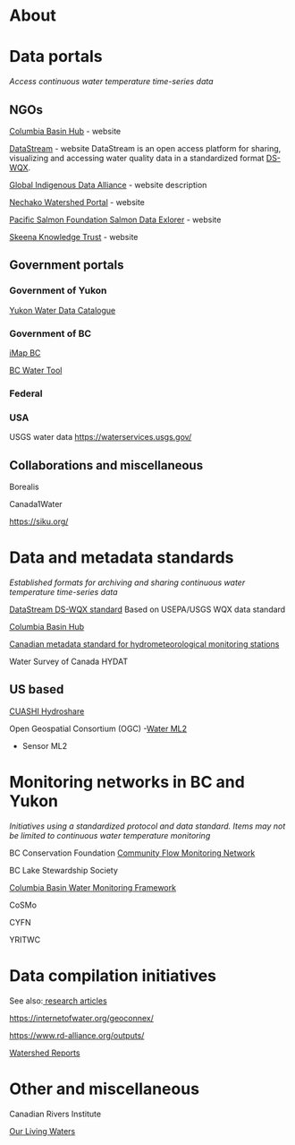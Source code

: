 # About



# Data portals
*Access continuous water temperature time-series data*


## NGOs

[Columbia Basin Hub](https://data.cbwaterhub.ca/) - website

[DataStream](https://datastream.ca/) - website
DataStream is an open access platform for sharing, visualizing and accessing water quality data in a standardized format [DS-WQX](). 

[Global Indigenous Data Alliance](https://www.gida-global.org/) - website
 description

[Nechako Watershed Portal](https://nechakowatershed-portal.ca/) - website

[Pacific Salmon Foundation Salmon Data Exlorer](link)  - website

[Skeena Knowledge Trust](https://www.skeenatrust.ca/)  - website

## Government portals

###  Government of Yukon

[Yukon Water Data Catalogue](https://www.arcgis.com/apps/webappviewer/index.html?id=2365a4c0b8744f34be7f1451a38493d2#search)

###  Government of BC
 [iMap BC](https://maps.gov.bc.ca/ess/hm/imap4m/)

 [BC Water Tool](link)


### Federal



### USA
USGS water data https://waterservices.usgs.gov/


## Collaborations and miscellaneous
Borealis

Canada1Water

https://siku.org/


# Data and metadata standards
*Established formats for archiving and sharing continuous water temperature time-series data*

[DataStream DS-WQX standard](https://)
Based on USEPA/USGS WQX data standard


[Columbia Basin Hub](https://)

[Canadian metadata standard for hydrometeorological monitoring stations]( https://webstore.ansi.org/preview-pages/csa/preview_2428593.pdf?srsltid=AfmBOopZk1sROJNzbPN8rf_evkUNReRZSY_Llw6agzmbLUmlfwcHNgng)


Water Survey of Canada HYDAT


## US based
[CUASHI Hydroshare](https://help.hydroshare.org/hydroshare-resources/content-types/time-series/time-series-metadata-elements/)

Open Geospatial Consortium (OGC)
-[Water ML2](https://www.ogc.org/publications/standard/waterml/)
- Sensor ML2



# Monitoring networks in BC and Yukon
*Initiatives using a standardized protocol and data standard. Items may not be limited to continuous water temperature monitoring*

BC Conservation Foundation [Community Flow Monitoring Network](https://www.cfmnvi.com/about/)

BC Lake Stewardship Society

[Columbia Basin Water Monitoring Framework](https://data.cbwaterhub.ca/group/columbia-basin-water-monitoring-framework)

CoSMo

CYFN

YRITWC





# Data compilation initiatives

See also:[ research articles](https://)

https://internetofwater.org/geoconnex/

https://www.rd-alliance.org/outputs/

[Watershed Reports](https://watershedreports.ca/)




# Other and miscellaneous

Canadian Rivers Institute

[Our Living Waters](https://ourlivingwaters.ca/)